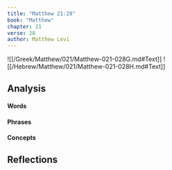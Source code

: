 ```yaml
---
title: "Matthew 21:28"
book: "Matthew"
chapter: 21
verse: 28
author: Matthew Levi
---
```

![[/Greek/Matthew/021/Matthew-021-028G.md#Text]]
![[/Hebrew/Matthew/021/Matthew-021-028H.md#Text]]

## Analysis

#### Words

#### Phrases

#### Concepts

## Reflections

